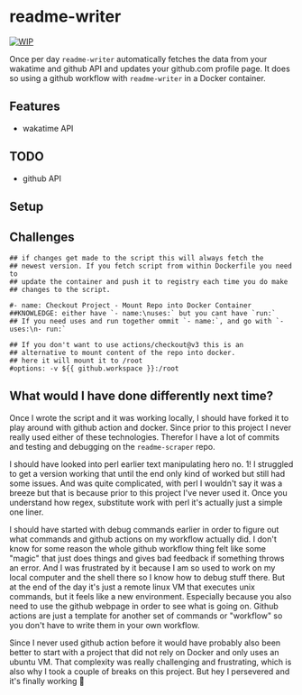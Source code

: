# readme-writer

[![WIP](https://img.shields.io/badge/status-wip-red)](https://img.shields.io/badge/status-wip-red)

Once per day `readme-writer` automatically fetches the data from your wakatime and github API and updates your github.com profile page. It does so using a github workflow with `readme-writer` in a Docker container.

## Features

* wakatime API

## TODO

* github API

## Setup

## Challenges

```
## if changes get made to the script this will always fetch the
## newest version. If you fetch script from within Dockerfile you need to
## update the container and push it to registry each time you do make
## changes to the script.

#- name: Checkout Project - Mount Repo into Docker Container
##KNOWLEDGE: either have `- name:\nuses:` but you cant have `run:`
## If you need uses and run together ommit `- name:`, and go with `- uses:\n- run:`

## If you don't want to use actions/checkout@v3 this is an
## alternative to mount content of the repo into docker.
## here it will mount it to /root
#options: -v ${{ github.workspace }}:/root
```

## What would I have done differently next time?

Once I wrote the script and it was working locally, I should have forked it to play around with github action and docker. Since prior to this project I never really used either of these technologies. Therefor I have a lot of commits and testing and debugging on the `readme-scraper` repo.

I should have looked into perl earlier text manipulating hero no. 1! I struggled to get a version working that until the end only kind of worked but still had some issues. And was quite complicated, with perl I wouldn't say it was a breeze but that is because prior to this project I've never used it. Once you understand how regex, substitute work with perl it's actually just a simple one liner.

I should have started with debug commands earlier in order to figure out what commands and github actions on my workflow actually did. I don't know for some reason the whole github workflow thing felt like some "magic" that just does things and gives bad feedback if something throws an error. And I was frustrated by it because I am so used to work on my local computer and the shell there so I know how to debug stuff there. But at the end of the day it's just a remote linux VM that executes unix commands, but it feels like a new environment. Especially because you also need to use the github webpage in order to see what is going on. Github actions are just a template for another set of commands or "workflow" so you don't have to write them in your own workflow.

Since I never used github action before it would have probably also been better to start with a project that did not rely on Docker and only uses an ubuntu VM. That complexity was really challenging and frustrating, which is also why I took a couple of breaks on this project. But hey I persevered and it's finally working 🎉
